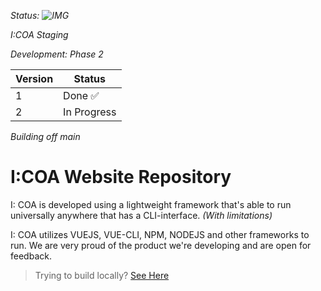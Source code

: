 *Status: ![IMG](https://github.com/Indiana-Crossroads-Of-America/website/actions/workflows/node.js.yml/badge.svg)*

*I:COA Staging*

*Development: Phase 2*

| Version     | Status      |
| ----------- | ----------- |
| 1           |  Done ✅   |
| 2           | In Progress |

*Building off main*

# I:COA Website Repository

I: COA is developed using a lightweight framework that's able to run universally anywhere that has a CLI-interface. *(With limitations)*

I: COA utilizes VUEJS, VUE-CLI, NPM, NODEJS and other frameworks to run. We are very proud of the product we're developing and are open for feedback.



> Trying to build locally? [See Here](https://github.com/Indiana-Crossroads-Of-America/indiana-crossroads-of-america/wiki)
